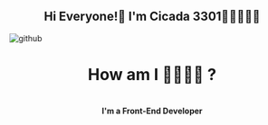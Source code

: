 <h2 align=center>Hi Everyone!👋 I'm Cicada 3301🧑🏻‍💻🏴‍☠</h2>

<img src="https://raw.githubusercontent.com/Cicada3301110/Cicada3301110/88e6a17a14ad43c5800e15e39961bcbd38532d45/Files/repository.svg" alt="github">

<h1 align="center">How am I 🤔🧑🏻‍💻 ?<h1>

<h4 align="center">I'm a Front-End Developer</h4>
